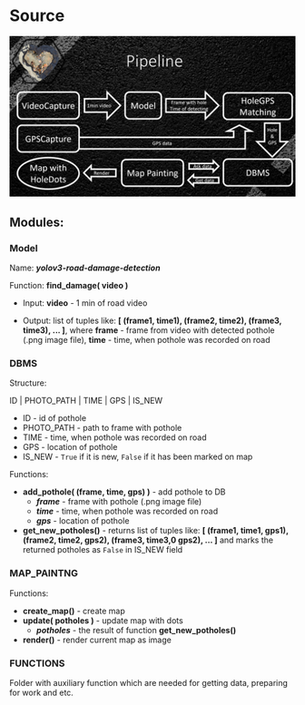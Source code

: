 # Source

![Pipeline](https://github.com/DumDereDum/Highway2Hole/blob/main/src/img/pipeline.png)

## Modules:

### Model

Name: ***yolov3-road-damage-detection***

Function: **find_damage( video )**

* Input: **video** - 1 min of road video

* Output: list of tuples like: **[ (frame1, time1), (frame2, time2), (frame3, time3), ... ]**, where **frame** - frame from video with detected pothole (.png image file), **time** - time, when pothole was recorded on road



### DBMS

Structure:

ID | PHOTO_PATH | TIME | GPS | IS_NEW

* ID - id of pothole
* PHOTO_PATH - path to frame with pothole
* TIME - time, when pothole was recorded on road
* GPS - location of pothole
* IS_NEW - `True` if it is new, `False` if it has been marked on map

Functions:

* **add_pothole( (frame, time, gps) )** - add pothole to DB 
  * ***frame*** - frame with pothole (.png image file)
  * ***time*** - time, when pothole was recorded on road
  * ***gps*** - location of pothole
* **get_new_potholes()** - returns list of tuples like:  **[ (frame1, time1, gps1), (frame2, time2, gps2), (frame3, time3,0 gps2), ... ]** and marks the returned potholes as `False` in IS_NEW field



### MAP_PAINTNG

Functions:

* **create_map()** - create map
* **update( potholes )** - update map with dots
  *   ***potholes*** - the result of function **get_new_potholes()**
* **render()** - render current map as image



### FUNCTIONS

Folder with auxiliary function which are needed for getting data, preparing for work and etc.
